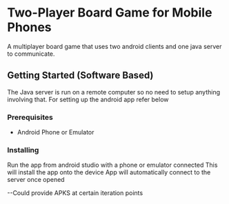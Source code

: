# Two-Player Board Game for Mobile Phones
A multiplayer board game that uses two android clients and one java server to communicate.

## Getting Started (Software Based)
The Java server is run on a remote computer so no need to setup anything involving that. For setting up the android app refer below

### Prerequisites
* Android Phone or Emulator

### Installing
Run the app from android studio with a phone or emulator connected
This will install the app onto the device
App will automatically connect to the server once opened

--Could provide APKS at certain iteration points

